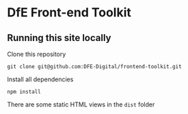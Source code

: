 # DfE Front-end Toolkit 

## Running this site locally

Clone this repository

    git clone git@github.com:DFE-Digital/frontend-toolkit.git


Install all dependencies

    npm install
    
There are some static HTML views in the `dist` folder 